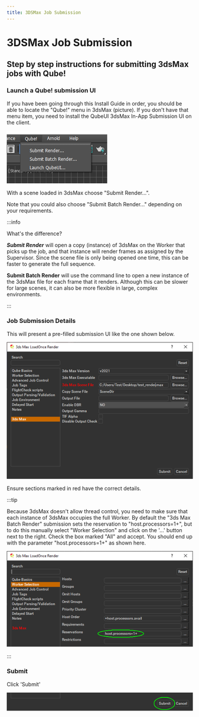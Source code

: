 ```yaml
---
title: 3DSMax Job Submission
---
```


# 3DSMax Job Submission

## Step by step instructions for submitting 3dsMax jobs with Qube!

### Launch a Qube! submission UI

If you have been going through this Install Guide in order, you should
be able to locate the "Qube!" menu in 3dsMax (picture). If you don't
have that menu item, you need to install the QubeUI 3dsMax In-App
Submission UI on the client.

![image](img/eb33cfe164d185c822c21c928e612fcd1d6b4605.png)

With a scene loaded in 3dsMax choose "Submit Render...".

Note that you could also choose "Submit Batch Render..." depending
on your requirements.

:::info

What's the difference?

***Submit Render*** will open a copy (instance) of 3dsMax on the Worker
that picks up the job, and that instance will render frames as assigned
by the Supervisor. Since the scene file is only being opened one time,
this can be faster to generate the full sequence.

**Submit Batch Render** will use the command line to open a new
instance of the 3dsMax file for each frame that it renders. Although
this can be slower for large scenes, it can also be more flexible in
large, complex environments.

:::

### Job Submission Details

This will present a pre-filled submission UI like the one shown below.

![image](img/92df1756be1be3c18ffab3c4a8d0e9bf6669fa46.png)

Ensure sections marked in red have the correct details.

:::tip

Because 3dsMax doesn't allow thread control, you need to
make sure that each instance of 3dsMax occupies the full Worker. By
default the "3ds Max Batch Render" submission sets the reservation to
"host.processors=1+", but to do this manually select "Worker
Selection" and click on the '\...' button next to the right. Check
the box marked "All" and accept. You should end up with the parameter
"host.processors=1+" as shown here.

![image](img/b7875dbdfd4c68033094b5d046864a4288a933f8.png)

:::

### Submit

Click 'Submit'

![image](img/1cad67948038247b6182817ddd6245114fe1fb0e.png)
